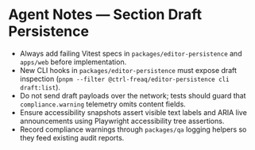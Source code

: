 # Agent Notes — Section Draft Persistence

- Always add failing Vitest specs in `packages/editor-persistence` and
  `apps/web` before implementation.
- New CLI hooks in `packages/editor-persistence` must expose draft inspection
  (`pnpm --filter @ctrl-freaq/editor-persistence cli draft:list`).
- Do not send draft payloads over the network; tests should guard that
  `compliance.warning` telemetry omits content fields.
- Ensure accessibility snapshots assert visible text labels and ARIA live
  announcements using Playwright accessibility tree assertions.
- Record compliance warnings through `packages/qa` logging helpers so they feed
  existing audit reports.
